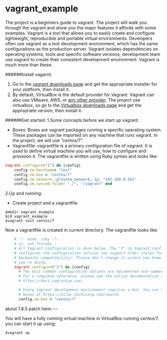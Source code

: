 # vagrant_example
The project is a beginners guide to vagrant. The project will walk you through the vagrant and show you the major features it affords with some examples.
Vagrant is a tool that allows you to easily create and configure lightweight, reproducible and portable virtual environments. Developers often use vagrant as a test development environment, which has the same configurations as the production server. Vagrant isolates dependencies on operating systems, tools and specific software versions, development team use vagrant to create their consistent development environment. Vagrant is much more than these.


######Install vagarnt:
1.	Go to the [vagrant downloads page](https://www.vagrantup.com/downloads.html) and get the appropriate installer for your platform, then install it.  
2.	By default, VirtualBox is the default provider for Vagrant. Vagrant can also use VMware, AWS, or [any other provider](https://www.vagrantup.com/docs/providers/).  The project use virtualbox, so go to the [Virtualbox downloads page](https://www.virtualbox.org/wiki/Downloads) and get the appropriate version, then install it. 


######Get started:
1.Some concepts before we start up vagrant: 
 - Boxes: Boxes are vagrant packages running a specific operating system. These packages can be imported on any machine that runs vagrant.  In the project, we will use “centos/7”.
 - Vagrantfile: vagrantfile is a primary configuration file of vagrant. It is used to define virtual machine you will use, how to configure and provision it. The vagrantfile is written using Ruby syntax and looks like:
```ruby
Vagrant.configure("2") do |config|     
	config.vm.hostname= "test"
 	config.vm.box = "centos/7"     
	config.vm.network :private_network, ip: "192.168.0.101" 
	config.vm.synced_folder "./", "/vagrant" end
```
2.Up and running:
 - Create project and a vagrantfile
```
$mkdir vagrant_example
$cd vagrant_example
$vagrant init centos/7
```
Now a vagrantfile is created in current directory. The vagrantfile looks like:
```ruby
	# -*- mode: ruby -*-
	# vi: set ft=ruby :
	# All Vagrant configuration is done below. The "2" in Vagrant.configure
	# configures the configuration version (we support older styles for
	# backwards compatibility). Please don't change it unless you know what
	# you're doing.
	Vagrant.configure("2") do |config|
	  # The most common configuration options are documented and commented below.
	  # For a complete reference, please see the online documentation at
	  # https://docs.vagrantup.com.

	  # Every Vagrant development environment requires a box. You can search for
	  # boxes at https://atlas.hashicorp.com/search.
	  config.vm.box = "centos/7"
```
about 1.8.5 patch here:---

You will have a fully running virtual machine in VirtualBox running centos/7. you can start it up using:
```
$vagrant up
```

